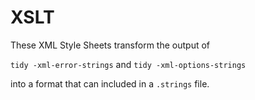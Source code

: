 XSLT
====

These XML Style Sheets transform the output of

`tidy -xml-error-strings`
and
`tidy -xml-options-strings`

into a format that can included in a `.strings` file.